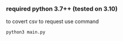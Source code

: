 ### required python 3.7++ (tested on 3.10)

to covert csv to request use command
```bash 
python3 main.py
```